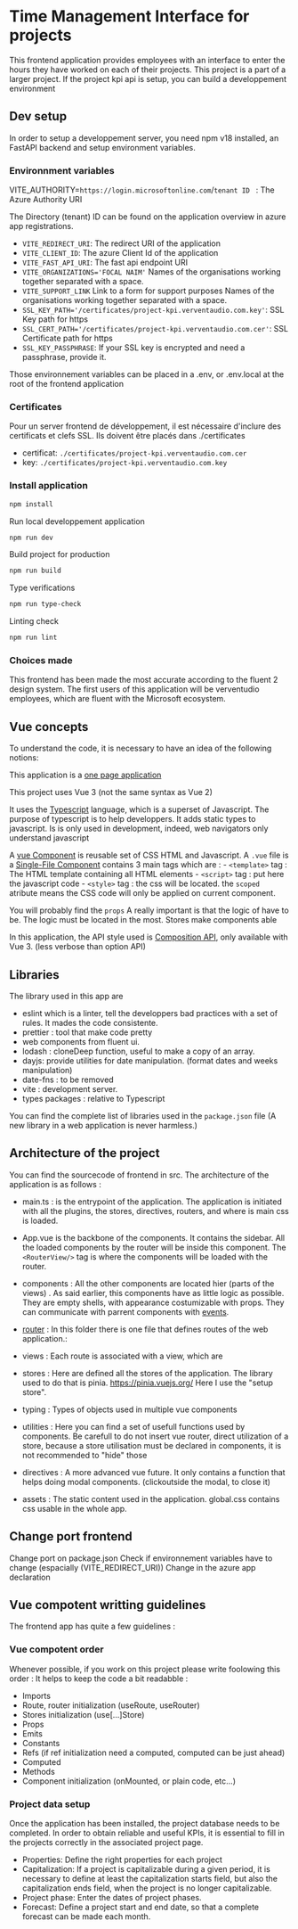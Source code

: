 # Time Management Interface for projects

This frontend application provides employees with an interface to enter the hours they have worked on each of their projects.
This project is a part of a larger project. If the project kpi api is setup, you can build a developpement environment

## Dev setup

In order to setup a developpement server, you need npm v18 installed, an FastAPI backend and setup environment variables.

### Environnment variables


VITE_AUTHORITY=```https://login.microsoftonline.com```/```tenant ID ``` : The Azure Authority URI

The Directory (tenant) ID can be found on the application overview in azure app registrations.

- ```VITE_REDIRECT_URI```: The redirect URI of the application
- ```VITE_CLIENT_ID```: The azure Client Id of the application
- ```VITE_FAST_API_URI```: The fast api endpoint URI
- ```VITE_ORGANIZATIONS='FOCAL NAIM'``` Names of the organisations working together separated with a space.
- ```VITE_SUPPORT_LINK``` Link to a form for support purposes
Names of the organisations working together separated with a space.
- ```SSL_KEY_PATH='/certificates/project-kpi.verventaudio.com.key'```: SSL Key path for https
- ```SSL_CERT_PATH='/certificates/project-kpi.verventaudio.com.cer'```: SSL Certificate path for https
- ```SSL_KEY_PASSPHRASE```: If your SSL key is encrypted and need a passphrase, provide it.

Those environnement variables can be placed in a .env, or .env.local at the root of the frontend application

### Certificates
Pour un server frontend de développement, il est nécessaire d'inclure des certificats et clefs SSL. Ils doivent être placés dans ./certificates
- certificat: ```./certificates/project-kpi.verventaudio.com.cer```
- key: ```./certificates/project-kpi.verventaudio.com.key```

### Install application

```bash
npm install
```

Run local developpement application
```bash
npm run dev
```

Build project for production
```bash
npm run build
```

Type verifications
```bash
npm run type-check
```

Linting check
```bash
npm run lint
```

### Choices made

This frontend has been made the most accurate according to the fluent 2 design system. The first users of this application will be verventudio employees, which are fluent with the Microsoft ecosystem.

## Vue concepts

To understand the code, it is necessary to have an idea of the following notions:

This application is a [one page application](https://vuejs.org/guide/extras/ways-of-using-vue.html#embedded-web-components)

This project uses Vue 3 (not the same syntax as Vue 2)

It uses the [Typescript](https://www.typescriptlang.org/) language, which is a superset of Javascript.
The purpose of typescript is to help developpers. It adds static types to javascript.
Is is only used in development, indeed, web navigators only understand javascript

A [vue Component](https://vuejs.org/guide/essentials/component-basics.html) is reusable set of CSS HTML and Javascript. A ```.vue``` file is a [Single-File Component](https://vuejs.org/guide/scaling-up/sfc.html) contains 3 main tags which are :
    - ```<template>``` tag : The HTML template containing all HTML elements
    - ```<script>``` tag : put here the javascript code
    - ```<style>``` tag : the css will be located. the ```scoped``` atribute means the CSS code will only be applied on current component.

You will probably find the ```props```
A really important is that the logic of have to be. The logic must be located in the most.
Stores make components able

In this application, the API style used is [Composition API](https://vuejs.org/guide/introduction.html#api-styles), only available with Vue 3. (less verbose than option API)

## Libraries

The library used in this app are

- eslint which is a linter, tell the developpers bad practices with a set of rules. It mades the code consistente.
- prettier : tool that make code pretty
- web components from fluent ui.
- lodash : cloneDeep function, useful to make a copy of an array.
- dayjs: provide utilities for date manipulation. (format dates and weeks manipulation)
- date-fns : to be removed
- vite : development server.
- types packages : relative to Typescript

You can find the complete list of libraries used in the ```package.json``` file
(A new library in a web application is never harmless.)

## Architecture of the project

You can find the sourcecode of frontend in src. The architecture of the application is as follows :

- main.ts : is the entrypoint of the application. The application is initiated with all the plugins, the stores, directives, routers, and where is main css is loaded.
- App.vue is the backbone of the components. It contains the sidebar. All the loaded components by the router will be inside this component. The ```<RouterView/>``` tag is where the components will be loaded with the router.
- components : All the other components are located hier (parts of the views) . As said earlier, this components have as little logic as possible. They are empty shells, with appearance costumizable with props. They can communicate with parrent components with [events](https://vuejs.org/guide/essentials/event-handling.html#listening-to-events).
- [router](https://router.vuejs.org/) : In this folder there is one file that defines routes of the web application.:
- views : Each route is associated with a view, which are

- stores : Here are defined all the stores of the application. The library used to do that is pinia.  <https://pinia.vuejs.org/>
    Here I use the "setup store".
- typing : Types of objects used in multiple vue components
- utilities : Here you can find a set of usefull functions used by components. Be carefull to do not insert vue router, direct utilization of a store, because a store utilisation must be declared in components, it is not recommended to "hide" those
- directives : A more advanced vue future. It only contains a function that helps doing modal components. (clickoutside the modal, to close it)
- assets : The static content used in the application. global.css contains css usable in the whole app.


## Change port frontend
Change port on package.json
Check if environnement variables have to change (espacially (VITE_REDIRECT_URI)) 
Change in the azure app declaration

## Vue compotent writting guidelines
The frontend app has quite a few guidelines :

### Vue compotent order
Whenever possible, if you work on this project please write foolowing this order :
It helps to keep the code a bit readabble :

- Imports
- Route, router initialization (useRoute, useRouter)
- Stores initialization (use[...]Store)
- Props
- Emits
- Constants
- Refs (if ref initialization need a computed, computed can be just ahead)
- Computed
- Methods
- Component initialization (onMounted, or plain code, etc...)

### Project data setup

Once the application has been installed, the project database needs to be completed.
In order to obtain reliable and useful KPIs, it is essential to fill in the projects correctly in the associated project page.
- Properties: Define the right properties for each project
- Capitalization: If a project is capitalizable during a given period, it is necessary to define at least the capitalization starts field, but also the capitalization ends field, when the project is no longer capitalizable.
- Project phase: Enter the dates of project phases.
- Forecast: Define a project start and end date, so that a complete forecast can be made each month.
